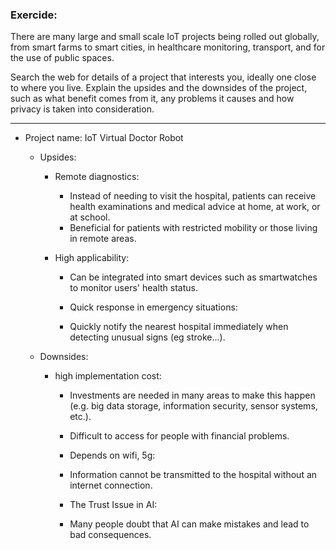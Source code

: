 ### Exercide:
There are many large and small scale IoT projects being rolled out globally, from smart farms to smart cities, in healthcare monitoring, transport, and for the use of public spaces.

Search the web for details of a project that interests you, ideally one close to where you live. Explain the upsides and the downsides of the project, such as what benefit comes from it, any problems it causes and how privacy is taken into consideration.

--------------------------------------------------------------

- Project name: IoT Virtual Doctor Robot
  - Upsides:
    + Remote diagnostics:
      + Instead of needing to visit the hospital, patients can receive health examinations and medical advice at home, at work, or at school.
      + Beneficial for patients with restricted mobility or those living in remote areas.

    + High applicability:
      + Can be integrated into smart devices such as smartwatches to monitor users' health status.

	  + Quick response in emergency situations:
      + Quickly notify the nearest hospital immediately when detecting unusual signs (eg stroke...).

  -	Downsides:
    + high implementation cost:
      + Investments are needed in many areas to make this happen (e.g. big data storage, information security, sensor systems, etc.).
      + Difficult to access for people with financial problems.

	  + Depends on wifi, 5g:
      + Information cannot be transmitted to the hospital without an internet connection.

	  + The Trust Issue in AI:
      + Many people doubt that AI can make mistakes and lead to bad consequences.

